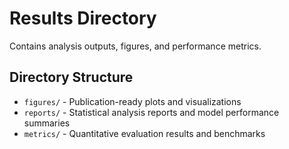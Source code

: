 # Results Directory

Contains analysis outputs, figures, and performance metrics.

## Directory Structure
- `figures/` - Publication-ready plots and visualizations
- `reports/` - Statistical analysis reports and model performance summaries
- `metrics/` - Quantitative evaluation results and benchmarks